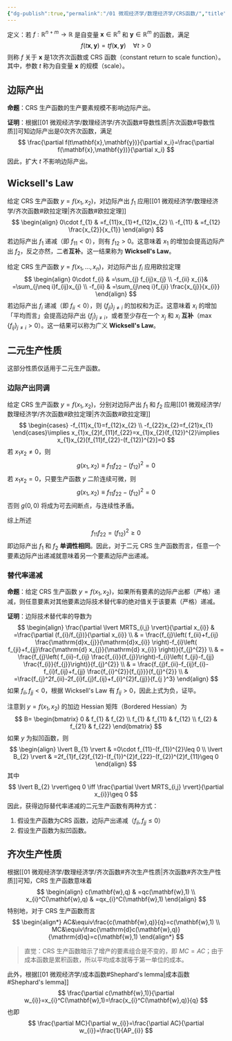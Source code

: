 ```yaml
---
{"dg-publish":true,"permalink":"/01 微观经济学/数理经济学/CRS函数/","title":"CRS","tags":["数理经济学"],"created":"2024-07-22T12:06:32.000+08:00","updated":"2024-09-09T10:51:00.494+08:00"}
---
```


定义：若 $f:\mathbb{R}^{n+m}\to\mathbb{R}$ 是自变量 $\mathbf{x}\in \mathbb{R}^n$ 和 $\mathbf{y}\in\mathbb{R}^m$ 的函数，满足
$$
f(t\mathbf{x},\mathbf{y})=tf(\mathbf{x},\mathbf{y})\quad \forall t>0
$$
则称 $f$ 关于 $\mathbf{x}$ 是$1$次齐次函数或 CRS 函数（constant return to scale function）。其中，参数 $t$ 称为自变量 $\mathbf{x}$ 的规模（scale）。

## 边际产出

**命题**：CRS 生产函数的生产要素规模不影响边际产出。

**证明**：根据[[01 微观经济学/数理经济学/齐次函数#导数性质\|齐次函数#导数性质]]可知边际产出是$0$次齐次函数，满足
$$
\frac{\partial f(t\mathbf{x},\mathbf{y})}{\partial x_i}=\frac{\partial f(\mathbf{x},\mathbf{y})}{\partial x_i}
$$
因此，扩大 $t$ 不影响边际产出。

## Wicksell's Law

给定 CRS 生产函数 $y=f(x_{1},x_{2})$，对边际产出 $f_{1}$ 应用[[01 微观经济学/数理经济学/齐次函数#欧拉定理\|齐次函数#欧拉定理]]
$$
\begin{align}
0\cdot f_{1} & =f_{11}x_{1}+f_{12}x_{2} \\
-f_{11} & =f_{12} \frac{x_{2}}{x_{1}}
\end{align}
$$
若边际产出 $f_{1}$ 递减（即 $f_{11}<0$），则有 $f_{12}>0$。这意味着 $x_{1}$ 的增加会提高边际产出 $f_{2}$，反之亦然，二者**互补**。这一结果称为 **Wicksell's Law**。

给定 CRS 生产函数 $y=f(x_{1},\dots,x_{n})$，对边际产出 $f_{i}$ 应用欧拉定理
$$
\begin{align}
0\cdot f_{i} & =\sum_{j} f_{ij}x_{j} \\
-f_{ii} x_{i}& =\sum_{j\neq i}f_{ij}x_{j} \\
-f_{ii} & =\sum_{j\neq i}f_{ji} \frac{x_{j}}{x_{i}}
\end{align}
$$
若边际产出 $f_{i}$ 递减（即 $f_{ii}<0$），则 $\{ f_{ji} \}_{j\neq i}$ 的加权和为正。这意味着 $x_{i}$ 的增加「平均而言」会提高边际产出 $\{ f_{j} \}_{j\neq i}$，或者至少存在一个 $x_{j}$ 和 $x_{i}$ **互补**（$\max \{ f_{ij} \}_{j\neq i}>0$）。这一结果可以称为广义 **Wicksell's Law**。

## 二元生产性质

这部分性质仅适用于二元生产函数。
### 边际产出同调

给定 CRS 生产函数 $y=f(x_{1},x_{2})$，分别对边际产出 $f_{1}$ 和 $f_{2}$ 应用[[01 微观经济学/数理经济学/齐次函数#欧拉定理\|齐次函数#欧拉定理]]
$$
\begin{cases}
-f_{11}x_{1}=f_{12}x_{2} \\
-f_{22}x_{2}=f_{21}x_{1}
\end{cases}\implies x_{1}x_{2}f_{11}f_{22}=x_{1}x_{2}(f_{12})^{2}\implies  x_{1}x_{2}[f_{11}f_{22}-(f_{12})^{2}]=0
$$
若 $x_{1}x_{2}\neq 0$，则
$$
g(x_{1},x_{2})\equiv f_{11}f_{22}-(f_{12})^{2}=0
$$
若 $x_{1}x_{2}=0$，只要生产函数 $y$ 二阶连续可微，则
$$
g(x_{1},x_{2})\equiv f_{11}f_{22}-(f_{12})^{2}=0
$$
否则 $g(0,0)$ 将成为可去间断点，与连续性矛盾。

综上所述
$$
f_{11}f_{22}=(f_{12})^{2}\geq 0
$$
即边际产出 $f_{1}$ 和 $f_{2}$ **单调性相同**。因此，对于二元 CRS 生产函数而言，任意一个要素边际产出递减就意味着另一个要素边际产出递减。
### 替代率递减

**命题**：给定 CRS 生产函数 $y=f(x_{1},x_{2})$，如果所有要素的边际产出都（严格）递减，则任意要素对其他要素边际技术替代率的绝对值关于该要素（严格）递减。

**证明**：边际技术替代率的导数为
$$
\begin{align}
\frac{\partial \lvert MRTS_{i,j} \rvert}{\partial x_{i}}
 & =\frac{\partial (f_{i}/f_{j})}{\partial x_{i}}  \\
 & = \frac{f_{j}\left( f_{ii}+f_{ij} \frac{\mathrm{d}x_{j}}{\mathrm{d}x_{i}} \right)-f_{i}\left( f_{ji}+f_{jj}\frac{\mathrm{d} x_{j}}{\mathrm{d} x_{i}} \right)}{f_{j}^{2}}   \\
 & = \frac{f_{j}\left( f_{ii}-f_{ij} \frac{f_{i}}{f_{j}}\right)-f_{i}\left( f_{ji}-f_{jj} \frac{f_{i}}{f_{j}}\right)}{f_{j}^{2}}   \\
 & = \frac{f_{j}f_{ii}-f_{ij}f_{i}-f_{i}f_{ij}+f_{jj} \frac{f_{i}^{2}}{f_{j}}}{f_{j}^{2}}   \\
& =\frac{f_{j}^2f_{ii}-2f_{i}f_{j}f_{ij}+f_{i}^{2}f_{jj}}{f_{j }^3}
\end{align}
$$
如果 $f_{ii},f_{jj}<0$，根据 Wicksell's Law 有 $f_{ij}>0$，因此上式为负，证毕。

注意到 $y=f(x_{1},x_{2})$ 的加边 Hessian 矩阵（Bordered Hessian）为
$$
B=
\begin{bmatrix}
0 & f_{1} & f_{2} \\
f_{1} & f_{11} & f_{12} \\
f_{2} & f_{21} & f_{22}
\end{bmatrix}
$$
如果 $y$ 为拟凹函数，则
$$
\begin{align}
\lvert B_{1} \rvert & =0\cdot f_{11}-(f_{1})^{2}\leq 0 \\
\lvert B_{2} \rvert & =2f_{1}f_{2}f_{12}-(f_{1})^{2}f_{22}-(f_{2})^{2}f_{11}\geq 0
\end{align}
$$
其中
$$
\lvert B_{2} \rvert\geq 0 \iff \frac{\partial \lvert MRTS_{i,j} \rvert}{\partial x_{i}}\geq 0
$$
因此，获得边际替代率递减的二元生产函数有两种方式：
1. 假设生产函数为CRS 函数，边际产出递减（$f_{ii},f_{jj}\leq0$）
2. 假设生产函数为拟凹函数。
## 齐次生产性质

根据[[01 微观经济学/数理经济学/齐次函数#齐次生产性质\|齐次函数#齐次生产性质]]可知，CRS 生产函数意味着
$$
\begin{align}
c(\mathbf{w},q)  & =qc(\mathbf{w},1) \\
x_{i}^C(\mathbf{w},q) & =qx_{i}^C(\mathbf{w},1)
\end{align}
$$
特别地，对于 CRS 生产函数而言
$$
\begin{align*}
AC&\equiv\frac{c(\mathbf{w},q)}{q}=c(\mathbf{w},1) \\
MC&\equiv\frac{\mathrm{d}c(\mathbf{w},q)}{\mathrm{d}q}=c(\mathbf{w},1)
\end{align*}
$$
> 直觉：CRS 生产函数暗示了增产的要素组合是不变的，即 $MC=AC$；由于成本函数是累积函数，所以平均成本就等于第一单位的成本。

此外，根据[[01 微观经济学/成本函数#Shephard's lemma\|成本函数#Shephard's lemma]]
$$
\frac{\partial c(\mathbf{w},1)}{\partial w_{i}}=x_{i}^C(\mathbf{w},1)=\frac{x_{i}^C(\mathbf{w},q)}{q}
$$
也即
$$
\frac{\partial MC}{\partial w_{i}}=\frac{\partial AC}{\partial w_{i}}=\frac{1}{AP_{i}}
$$